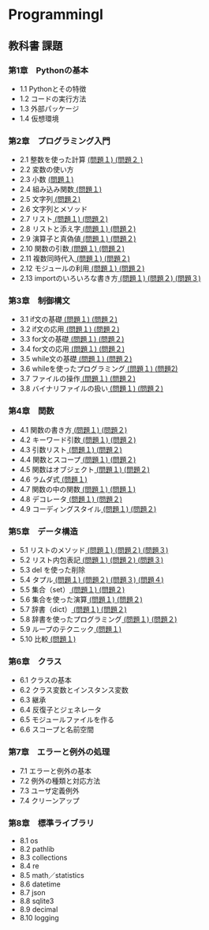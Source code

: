 # ProgrammingI
## 教科書 課題
### 第1章　Pythonの基本
- 1.1 Pythonとその特徴
- 1.2 コードの実行方法
- 1.3 外部パッケージ
- 1.4 仮想環境
### 第2章　プログラミング入門
- 2.1 整数を使った計算 [ (問題１) ](./CHAPTER02/Q2_1_1.py) [ (問題２ )](./CHAPTER02/Q2_1_2.py)
- 2.2 変数の使い方
- 2.3 小数 [ (問題１) ](./CHAPTER02/Q2_3_1.py)
- 2.4 組み込み関数[ (問題１) ](./CHAPTER02/Q2_4_1.py)
- 2.5 文字列[ (問題２) ](./CHAPTER02/Q2_5_2.py)
- 2.6 文字列とメソッド
- 2.7 リスト[ (問題１) ](./CHAPTER02/Q2_7_1.py)[ (問題２) ](./CHAPTER02/Q2_7_2.py)
- 2.8 リストと添え字[ (問題１) ](./CHAPTER02/Q2_8_1.py)[ (問題２) ](./CHAPTER02/Q2_8_2.py)
- 2.9 演算子と真偽値[ (問題１) ](./CHAPTER02/Q2_9_1.py)[ (問題２) ](./CHAPTER02/Q2_9_2.py)
- 2.10 関数の引数[ (問題１) ](./CHAPTER02/Q2_10_1.py)[ (問題２) ](./CHAPTER02/Q2_10_2.py)
- 2.11 複数同時代入[ (問題１) ](./CHAPTER02/Q2_11_1.py)[ (問題２) ](./CHAPTER02/Q2_11_2.py)
- 2.12 モジュールの利用[ (問題１) ](./CHAPTER02/Q2_12_1.py)[ (問題２) ](./CHAPTER02/Q2_12_2.py)
- 2.13 importのいろいろな書き方[ (問題１) ](./CHAPTER02/Q2_13_1.py)[ (問題２) ](./CHAPTER02/Q2_13_2.py)[ (問題３) ](./CHAPTER02/Q2_final.py)
### 第3章　制御構文
- 3.1 if文の基礎[ (問題１) ](./CHAPTER03/Q3_1_1.py)[ (問題２) ](./CHAPTER03/Q3_1_2.py)
- 3.2 if文の応用[ (問題１) ](./CHAPTER03/Q3_2_1.py)[ (問題２) ](./CHAPTER03/Q3_2_2.py)
- 3.3 for文の基礎[ (問題１) ](./CHPATER03/Q3_3_1.py)[ (問題２) ](./CHAPTER03/Q3_3_2.py)
- 3.4 for文の応用[ (問題１) ](./CHAPTER03/Q3_4_1.py)[ (問題２) ](./CHAPTER03/Q3_4_2.py)
- 3.5 while文の基礎[ (問題１) ](./CHAPTER03/Q3_5_1.py)[ (問題２) ](./CHAPTER03/Q3_5_2.py)
- 3.6 whileを使ったプログラミング[ (問題１) ](./CHAPTER03/Q3_6_1.py)[ (問題2) ](./CHATER03/Q3_6_2.py)
- 3.7 ファイルの操作[ (問題１) ](./CHAPTER03/Q3_7_1.py)[ (問題２) ](./CHAPTER03/Q3_7_2.py)
- 3.8 バイナリファイルの扱い[ (問題１) ](./CHAPTER03/Q3_8_1.py)[ (問題２) ](./CHAPTER03/Q3_8_2.py)
### 第4章　関数
- 4.1 関数の書き方[ (問題１) ](./CHAPTER04/Q4_1_1.py)[ (問題２) ](./CHAPTER04/Q4_1_2.py)
- 4.2 キーワード引数[ (問題１) ](./CHAPTER04/Q4_2_1.py)[ (問題２) ](./CHAPTER04/Q4_2_2.py)
- 4.3 引数リスト[ (問題１) ](./CHAPTER04/Q4_3_1.py)[ (問題２) ](./CHAPTER04/Q4_3_2.py)
- 4.4 関数とスコープ[ (問題１) ](./CHAPTER04/Q4_4_1.py)[ (問題２) ](./CHAPTER04/Q4_4_2.py)
- 4.5 関数はオブジェクト[ (問題１) ](./CHAPTER04/Q4_5_1.py)[ (問題２) ](./CHAPTER04/Q4_5_2.py)
- 4.6 ラムダ式[ (問題１) ](./CHAPTER04/Q4_6_1.py)
- 4.7 関数の中の関数[ (問題１) ](./CHAPTER04/Q4_7_1.py)[ (問題１) ](./CHAPTER04/Q4_7_3.py)
- 4.8 デコレータ[ (問題１) ](./CHAPTER04/Q4_8_1.py)[ (問題２) ](./CHAPTER04/Q4_8_2.py)
- 4.9 コーディングスタイル[ (問題１) ](./CHAPTER04/Q4_9_1.py)[ (問題２) ](./CHAPTER04/Q4_9_2.py)
### 第5章　データ構造
- 5.1 リストのメソッド[ (問題１) ](./CHAPTER05/Q5_1_1.py)[ (問題２) ](./CHAPTER05/Q5_1_2.py)[ (問題３) ](./CHAPTER05/Q5_1_3.py)
- 5.2 リスト内包表記[ (問題１) ](./CHAPTER05/Q5_2_1.py)[ (問題２) ](./CHAPTER05/Q5_2_2.py)[ (問題３) ](./CHAPTER05/Q5_2_3.py)
- 5.3 del を使った削除
- 5.4 タプル[ (問題１) ](./CHAPTER05/Q5_4_1.py)[ (問題２) ](./CHAPTER05/Q5_4_2.py)[(問題３) ](./CHAPTER05/Q5_4_3.py)[ (問題４) ](./CHAPTER05/Q5_4_4.py)
- 5.5 集合（set）[ (問題１) ](./CHAPTER05/Q5_5_1.py)[ (問題２) ](./CHAPTER05/Q5_5_2.py)
- 5.6 集合を使った演算[ (問題１) ](./CHAPTER05/Q5_6_1.py)[ (問題２) ](./CHAPTER05/Q5_6_2.py)
- 5.7 辞書（dict）[ (問題１) ](./CHAPTER05/Q5_7_1.py)[ (問題２) ](./CHAPTER05/Q5_7_2.py)
- 5.8 辞書を使ったプログラミング[ (問題１) ](./CHAPTER05/Q5_8_1.py)[ (問題２) ](./CHAPTER05/Q5_8_2.py)
- 5.9 ループのテクニック[ (問題１) ](./CHAPTER05/Q5_9_1.py)
- 5.10 比較[ (問題１) ](./CHAPTER05/Q5_10_1.py)
### 第6章　クラス
- 6.1 クラスの基本
- 6.2 クラス変数とインスタンス変数
- 6.3 継承
- 6.4 反復子とジェネレータ
- 6.5 モジュールファイルを作る
- 6.6 スコープと名前空間
### 第7章　エラーと例外の処理
- 7.1 エラーと例外の基本
- 7.2 例外の種類と対応方法
- 7.3 ユーザ定義例外
- 7.4 クリーンアップ
### 第8章　標準ライブラリ
- 8.1 os
- 8.2 pathlib
- 8.3 collections
- 8.4 re
- 8.5 math／statistics
- 8.6 datetime
- 8.7 json
- 8.8 sqlite3
- 8.9 decimal
- 8.10 logging
